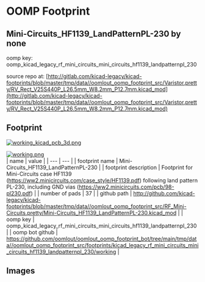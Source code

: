 # OOMP Footprint  
## Mini-Circuits_HF1139_LandPatternPL-230  by none  
  
oomp key: oomp_kicad_legacy_rf_mini_circuits_mini_circuits_hf1139_landpatternpl_230  
  
source repo at: [http://gitlab.com/kicad-legacy/kicad-footprints/blob/master/tmp/data//oomlout_oomp_footprint_src/Varistor.pretty/RV_Rect_V25S440P_L26.5mm_W8.2mm_P12.7mm.kicad_mod](http://gitlab.com/kicad-legacy/kicad-footprints/blob/master/tmp/data//oomlout_oomp_footprint_src/Varistor.pretty/RV_Rect_V25S440P_L26.5mm_W8.2mm_P12.7mm.kicad_mod)  
## Footprint  
  
[![working_kicad_pcb_3d.png](working_kicad_pcb_3d_600.png)](working_kicad_pcb_3d.png)  
  
[![working.png](working_600.png)](working.png)  
| name | value | 
| --- | --- | 
| footprint name | Mini-Circuits_HF1139_LandPatternPL-230 | 
| footprint description | Footprint for Mini-Circuits case HF1139 (https://ww2.minicircuits.com/case_style/HF1139.pdf) following land pattern PL-230, including GND vias (https://ww2.minicircuits.com/pcb/98-pl230.pdf) | 
| number of pads | 37 | 
| github path | http://github.com/kicad-legacy/kicad-footprints/blob/master/tmp/data//oomlout_oomp_footprint_src/RF_Mini-Circuits.pretty/Mini-Circuits_HF1139_LandPatternPL-230.kicad_mod | 
| oomp key | oomp_kicad_legacy_rf_mini_circuits_mini_circuits_hf1139_landpatternpl_230 | 
| oomp bot github | https://github.com/oomlout/oomlout_oomp_footprint_bot/tree/main/tmp/data//oomlout_oomp_footprint_src/footprints/kicad_legacy_rf_mini_circuits_mini_circuits_hf1139_landpatternpl_230/working | 
## Images  
